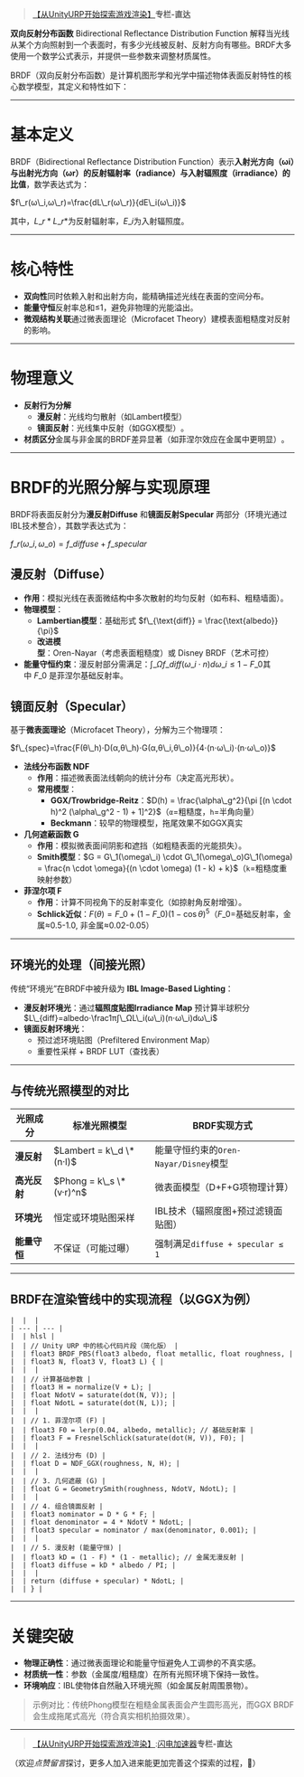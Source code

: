 > [【从UnityURP开始探索游戏渲染】](https://github.com)**专栏-直达**

**双向反射分布函数** Bidirectional Reflectance Distribution Function 解释当光线从某个方向照射到一个表面时，有多少光线被反射、反射方向有哪些。BRDF大多使用一个数学公式表示，并提供一些参数来调整材质属性。

BRDF（双向反射分布函数）是计算机图形学和光学中描述物体表面反射特性的核心数学模型，其定义和特性如下：

---

# **基本定义**

BRDF（Bidirectional Reflectance Distribution Function）表示‌**入射光方向（ωi）与出射光方向（ωr）的反射辐射率（radiance）与入射辐照度（irradiance）的比值**‌，数学表达式为：

$f\_r(ω\_i,ω\_r)=\frac{dL\_r(ω\_r)}{dE\_i(ω\_i)}$

其中，$L\_r*L\_r*$为反射辐射率，$E\_i$为入射辐照度‌。

---

# **核心特性**

* ‌**双向性**‌同时依赖入射和出射方向，能精确描述光线在表面的空间分布‌。
* ‌**能量守恒**‌反射率总和≤1，避免非物理的光能溢出‌。
* ‌**微观结构关联**‌通过微表面理论（Microfacet Theory）建模表面粗糙度对反射的影响‌。

---

# **物理意义**

* ‌**反射行为分解**‌
  + ‌**漫反射**‌：光线均匀散射（如Lambert模型）
  + ‌**镜面反射**‌：光线集中反射（如GGX模型）‌。
* ‌**材质区分**‌金属与非金属的BRDF差异显著（如菲涅尔效应在金属中更明显）‌。

---

# **‌BRDF的光照分解与实现原理‌**

BRDF将表面反射分为‌**漫反射Diffuse**‌ 和‌**镜面反射Specular**‌ 两部分（环境光通过IBL技术整合），其数学表达式为：

$f\_r(ω\_i,ω\_o)=f\_{diffuse}+f\_{specular}$

## **‌漫反射（Diffuse）‌**

* ‌**作用**‌：模拟光线在表面微结构中多次散射的均匀反射（如布料、粗糙墙面）。
* ‌**物理模型**‌：
  + ‌**Lambertian模型**‌：基础形式 $f\_{\text{diff}} = \frac{\text{albedo}}{\pi}$
  + ‌**改进模型**‌：Oren-Nayar（考虑表面粗糙度）或 Disney BRDF（艺术可控）
* ‌**能量守恒约束**‌：漫反射部分需满足：$∫\_Ωf\_{diff}(ω\_i⋅n)dω\_i≤1−F\_0$其中 $F\_0$ 是菲涅尔基础反射率。

## **‌镜面反射（Specular）‌**

基于‌**微表面理论**‌（Microfacet Theory），分解为三个物理项：

$f\_{spec}=\frac{F(θ\_h)⋅D(α,θ\_h)⋅G(α,θ\_i,θ\_o)}{4⋅(n⋅ω\_i)⋅(n⋅ω\_o)}$

* ‌**法线分布函数 NDF**‌
  + ‌**作用**‌：描述微表面法线朝向的统计分布（决定高光形状）。
  + ‌**常用模型**‌：
    - ‌**GGX/Trowbridge-Reitz**‌：$D(h) = \frac{\alpha\_g^2}{\pi [(n \cdot h)^2 (\alpha\_g^2 - 1) + 1]^2}$（`α`=粗糙度，`h`=半角向量）
    - ‌**Beckmann**‌：较早的物理模型，拖尾效果不如GGX真实
* ‌**几何遮蔽函数 G**‌
  + ‌**作用**‌：模拟微表面间阴影和遮挡（如粗糙表面的光能损失）。
  + ‌**Smith模型**‌：$G = G\_1(\omega\_i) \cdot G\_1(\omega\_o)G\_1(\omega) = \frac{n \cdot \omega}{(n \cdot \omega) (1 - k) + k}$（`k`=粗糙度重映射参数）
* ‌**菲涅尔项 F**‌
  + ‌**作用**‌：计算不同视角下的反射率变化（如掠射角反射增强）。
  + ‌**Schlick近似**‌：$F(\theta) = F\_0 + (1 - F\_0)(1 - \cos\theta)^5$（$F\_0$=基础反射率，金属≈0.5-1.0, 非金属≈0.02-0.05）

---

## **‌环境光的处理（间接光照）‌**

传统“环境光”在BRDF中被升级为 ‌**IBL Image-Based Lighting**‌：

* ‌**漫反射环境光**‌：通过‌**辐照度贴图Irradiance Map**‌ 预计算半球积分$L\_{diff}=albedo⋅\frac1π∫\_ΩL\_i(ω\_i)(n⋅ω\_i)dω\_i$
* ‌**镜面反射环境光**‌：
  + 预过滤环境贴图（Prefiltered Environment Map）
  + 重要性采样 + BRDF LUT（查找表）

---

## **‌与传统光照模型的对比‌**

| 光照成分 | 标准光照模型 | BRDF实现方式 |
| --- | --- | --- |
| ‌**漫反射**‌ | $Lambert = k\_d \* (n·l)$ | 能量守恒约束的`Oren-Nayar/Disney`模型 |
| ‌**高光反射**‌ | $Phong = k\_s \* (v·r)^n$ | 微表面模型（D+F+G项物理计算） |
| ‌**环境光**‌ | 恒定或环境贴图采样 | IBL技术（辐照度图+预过滤镜面贴图） |
| ‌**能量守恒**‌ | 不保证（可能过曝） | 强制满足`diffuse + specular ≤ 1` |

---

## **‌BRDF在渲染管线中的实现流程（以GGX为例）‌**

```
|  |  |
| --- | --- |
|  | hlsl |
|  | // Unity URP 中的核心代码片段（简化版） |
|  | float3 BRDF_PBS(float3 albedo, float metallic, float roughness, |
|  | float3 N, float3 V, float3 L) { |
|  |  |
|  | // 计算基础参数 |
|  | float3 H = normalize(V + L); |
|  | float NdotV = saturate(dot(N, V)); |
|  | float NdotL = saturate(dot(N, L)); |
|  |  |
|  | // 1. 菲涅尔项 (F) |
|  | float3 F0 = lerp(0.04, albedo, metallic); // 基础反射率 |
|  | float3 F = FresnelSchlick(saturate(dot(H, V)), F0); |
|  |  |
|  | // 2. 法线分布 (D) |
|  | float D = NDF_GGX(roughness, N, H); |
|  |  |
|  | // 3. 几何遮蔽 (G) |
|  | float G = GeometrySmith(roughness, NdotV, NdotL); |
|  |  |
|  | // 4. 组合镜面反射 |
|  | float3 nominator = D * G * F; |
|  | float denominator = 4 * NdotV * NdotL; |
|  | float3 specular = nominator / max(denominator, 0.001); |
|  |  |
|  | // 5. 漫反射 (能量守恒) |
|  | float3 kD = (1 - F) * (1 - metallic); // 金属无漫反射 |
|  | float3 diffuse = kD * albedo / PI; |
|  |  |
|  | return (diffuse + specular) * NdotL; |
|  | } |
```

---

# **‌关键突破‌**

* ‌**物理正确性**‌：通过微表面理论和能量守恒避免人工调参的不真实感。
* ‌**材质统一性**‌：参数（金属度/粗糙度）在所有光照环境下保持一致性。
* ‌**环境响应**‌：IBL使物体自然融入环境光照（如金属反射周围景物）。

> ‌示例对比‌：传统Phong模型在粗糙金属表面会产生圆形高光，而GGX BRDF会生成拖尾式高光（符合真实相机拍摄效果）。

---

> [【从UnityURP开始探索游戏渲染】](https://github.com):[闪电加速器](https://shandianjiasu.com)**专栏-直达**

（欢迎*点赞留言*探讨，更多人加入进来能更加完善这个探索的过程，🙏）
